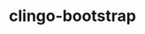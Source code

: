 ---
title: "clingo-bootstrap"
layout: cache
categories: [package, develop-2025-04-06]
meta: {"compilers": ["apple-clang@16.0.0", "gcc@13.2.0"], "num_specs": 28, "num_specs_by_stack": {"bootstrap-aarch64-darwin": 12, "bootstrap-x86_64-linux-gnu": 16, "root": 28}, "oss": ["sequoia", "ubuntu24.04"], "platforms": ["darwin", "linux"], "stacks": ["bootstrap-aarch64-darwin", "bootstrap-x86_64-linux-gnu", "root"], "targets": ["aarch64", "x86_64_v3"], "versions": ["5.7.1", "spack"]}
spec_details: [{"compiler": "apple-clang@16.0.0", "hash": "4iblcmyo6bd66hosfrleydvwm7ujbfee", "os": "sequoia", "platform": "darwin", "size": "-", "stacks": ["bootstrap-aarch64-darwin", "root"], "target": "aarch64", "variants": ["build_system=cmake", "build_type=Release", "~docs", "generator=make", "+ipo", "+optimized", "+python"], "versions": ["spack"]}, {"compiler": "apple-clang@16.0.0", "hash": "4lsjoabf2bbhyt3zu3n7gatajw2z5k7s", "os": "sequoia", "platform": "darwin", "size": "-", "stacks": ["bootstrap-aarch64-darwin", "root"], "target": "aarch64", "variants": ["build_system=cmake", "build_type=Release", "~docs", "generator=make", "+ipo", "+optimized", "+python"], "versions": ["5.7.1"]}, {"compiler": "apple-clang@16.0.0", "hash": "5tqtpcjtze37rd3k2g2f2clux2kcirmp", "os": "sequoia", "platform": "darwin", "size": "-", "stacks": ["bootstrap-aarch64-darwin", "root"], "target": "aarch64", "variants": ["build_system=cmake", "build_type=Release", "~docs", "generator=make", "+ipo", "+optimized", "+python"], "versions": ["5.7.1"]}, {"compiler": "apple-clang@16.0.0", "hash": "7tz2xpebgl74gflbr6j4h23iz23ebuuz", "os": "sequoia", "platform": "darwin", "size": "-", "stacks": ["bootstrap-aarch64-darwin", "root"], "target": "aarch64", "variants": ["build_system=cmake", "build_type=Release", "~docs", "generator=make", "+ipo", "+optimized", "+python"], "versions": ["spack"]}, {"compiler": "apple-clang@16.0.0", "hash": "ads7y5ydjwzcsomz4ewuk53j7qeqiyex", "os": "sequoia", "platform": "darwin", "size": "-", "stacks": ["bootstrap-aarch64-darwin", "root"], "target": "aarch64", "variants": ["build_system=cmake", "build_type=Release", "~docs", "generator=make", "+ipo", "+optimized", "+python"], "versions": ["spack"]}, {"compiler": "gcc@13.2.0", "hash": "da54h7pbsixvp7s2jr5wkzkmddsqrtu7", "os": "ubuntu24.04", "platform": "linux", "size": "-", "stacks": ["bootstrap-x86_64-linux-gnu", "root"], "target": "x86_64_v3", "variants": ["build_system=cmake", "build_type=Release", "~docs", "generator=make", "+ipo", "+optimized", "patches:=bebb819,ec99431", "+python", "+static_libstdcpp"], "versions": ["spack"]}, {"compiler": "gcc@13.2.0", "hash": "edtigtwl6n7ajemgusxoooa2gbnaj2ul", "os": "ubuntu24.04", "platform": "linux", "size": "-", "stacks": ["bootstrap-x86_64-linux-gnu", "root"], "target": "x86_64_v3", "variants": ["build_system=cmake", "build_type=Release", "~docs", "generator=make", "+ipo", "+optimized", "patches:=bc4a52e", "+python", "+static_libstdcpp"], "versions": ["5.7.1"]}, {"compiler": "gcc@13.2.0", "hash": "eoaiwwvm6b6w5yqf2567ii6v7xgghitx", "os": "ubuntu24.04", "platform": "linux", "size": "-", "stacks": ["bootstrap-x86_64-linux-gnu", "root"], "target": "x86_64_v3", "variants": ["build_system=cmake", "build_type=Release", "~docs", "generator=make", "+ipo", "+optimized", "patches:=bebb819,ec99431", "+python", "+static_libstdcpp"], "versions": ["spack"]}, {"compiler": "gcc@13.2.0", "hash": "fhfhk5bewspfuwnbrdqcp67zpebc4lis", "os": "ubuntu24.04", "platform": "linux", "size": "-", "stacks": ["bootstrap-x86_64-linux-gnu", "root"], "target": "x86_64_v3", "variants": ["build_system=cmake", "build_type=Release", "~docs", "generator=make", "+ipo", "+optimized", "patches:=bebb819,ec99431", "+python", "+static_libstdcpp"], "versions": ["spack"]}, {"compiler": "gcc@13.2.0", "hash": "g3a6hw4qberj47s6fo5vgohkoumuzypy", "os": "ubuntu24.04", "platform": "linux", "size": "-", "stacks": ["bootstrap-x86_64-linux-gnu", "root"], "target": "x86_64_v3", "variants": ["build_system=cmake", "build_type=Release", "~docs", "generator=make", "+ipo", "+optimized", "patches:=bebb819,ec99431", "+python", "+static_libstdcpp"], "versions": ["spack"]}, {"compiler": "gcc@13.2.0", "hash": "hhtmtne7rxojw45ksiyufctf2viomm67", "os": "ubuntu24.04", "platform": "linux", "size": "-", "stacks": ["bootstrap-x86_64-linux-gnu", "root"], "target": "x86_64_v3", "variants": ["build_system=cmake", "build_type=Release", "~docs", "generator=make", "+ipo", "+optimized", "patches:=bc4a52e", "+python", "+static_libstdcpp"], "versions": ["5.7.1"]}, {"compiler": "apple-clang@16.0.0", "hash": "iucnynezxfzodxza77nmmtmjqdnrhd76", "os": "sequoia", "platform": "darwin", "size": "-", "stacks": ["bootstrap-aarch64-darwin", "root"], "target": "aarch64", "variants": ["build_system=cmake", "build_type=Release", "~docs", "generator=make", "+ipo", "+optimized", "+python"], "versions": ["spack"]}, {"compiler": "gcc@13.2.0", "hash": "jfwy7ydatktd4tajyptuegnnotry7vcf", "os": "ubuntu24.04", "platform": "linux", "size": "-", "stacks": ["bootstrap-x86_64-linux-gnu", "root"], "target": "x86_64_v3", "variants": ["build_system=cmake", "build_type=Release", "~docs", "generator=make", "+ipo", "+optimized", "patches:=bebb819,ec99431", "+python", "+static_libstdcpp"], "versions": ["spack"]}, {"compiler": "apple-clang@16.0.0", "hash": "juouor3ga7nl42vsx5qeuzgqpdqbk44q", "os": "sequoia", "platform": "darwin", "size": "-", "stacks": ["bootstrap-aarch64-darwin", "root"], "target": "aarch64", "variants": ["build_system=cmake", "build_type=Release", "~docs", "generator=make", "+ipo", "+optimized", "+python"], "versions": ["spack"]}, {"compiler": "apple-clang@16.0.0", "hash": "k244pwvretdvwr2qnbhx2mu4glnjft7m", "os": "sequoia", "platform": "darwin", "size": "-", "stacks": ["bootstrap-aarch64-darwin", "root"], "target": "aarch64", "variants": ["build_system=cmake", "build_type=Release", "~docs", "generator=make", "+ipo", "+optimized", "+python"], "versions": ["spack"]}, {"compiler": "apple-clang@16.0.0", "hash": "kjgrhddccgpl4tsilqp6tb6webkxpbfj", "os": "sequoia", "platform": "darwin", "size": "-", "stacks": ["bootstrap-aarch64-darwin", "root"], "target": "aarch64", "variants": ["build_system=cmake", "build_type=Release", "~docs", "generator=make", "+ipo", "+optimized", "+python"], "versions": ["5.7.1"]}, {"compiler": "apple-clang@16.0.0", "hash": "lh5t7whhznmg43rxyswik5e6dfq5pvw5", "os": "sequoia", "platform": "darwin", "size": "-", "stacks": ["bootstrap-aarch64-darwin", "root"], "target": "aarch64", "variants": ["build_system=cmake", "build_type=Release", "~docs", "generator=make", "+ipo", "+optimized", "+python"], "versions": ["5.7.1"]}, {"compiler": "gcc@13.2.0", "hash": "ovaativf3uc3unjy56lgphaa2rznzmte", "os": "ubuntu24.04", "platform": "linux", "size": "-", "stacks": ["bootstrap-x86_64-linux-gnu", "root"], "target": "x86_64_v3", "variants": ["build_system=cmake", "build_type=Release", "~docs", "generator=make", "+ipo", "+optimized", "patches:=bc4a52e", "+python", "+static_libstdcpp"], "versions": ["5.7.1"]}, {"compiler": "gcc@13.2.0", "hash": "ox7bn6n7jq522nhnbjlx7rb6opk2ykhi", "os": "ubuntu24.04", "platform": "linux", "size": "-", "stacks": ["bootstrap-x86_64-linux-gnu", "root"], "target": "x86_64_v3", "variants": ["build_system=cmake", "build_type=Release", "~docs", "generator=make", "+ipo", "+optimized", "patches:=bc4a52e", "+python", "+static_libstdcpp"], "versions": ["5.7.1"]}, {"compiler": "gcc@13.2.0", "hash": "pqkrwsclhim7fzgnpq3hglovn2qxkt77", "os": "ubuntu24.04", "platform": "linux", "size": "-", "stacks": ["bootstrap-x86_64-linux-gnu", "root"], "target": "x86_64_v3", "variants": ["build_system=cmake", "build_type=Release", "~docs", "generator=make", "+ipo", "+optimized", "patches:=bc4a52e", "+python", "+static_libstdcpp"], "versions": ["5.7.1"]}, {"compiler": "gcc@13.2.0", "hash": "qkp5mh5jb3vazo6jpd6ada3ms2blsxkf", "os": "ubuntu24.04", "platform": "linux", "size": "-", "stacks": ["bootstrap-x86_64-linux-gnu", "root"], "target": "x86_64_v3", "variants": ["build_system=cmake", "build_type=Release", "~docs", "generator=make", "+ipo", "+optimized", "patches:=bebb819,ec99431", "+python", "+static_libstdcpp"], "versions": ["spack"]}, {"compiler": "gcc@13.2.0", "hash": "s5u4pex72c3if2c2cylclmosuuh2msim", "os": "ubuntu24.04", "platform": "linux", "size": "-", "stacks": ["bootstrap-x86_64-linux-gnu", "root"], "target": "x86_64_v3", "variants": ["build_system=cmake", "build_type=Release", "~docs", "generator=make", "+ipo", "+optimized", "patches:=bebb819,ec99431", "+python", "+static_libstdcpp"], "versions": ["spack"]}, {"compiler": "gcc@13.2.0", "hash": "s7mbjrwpapn6r2iwsvk43g3wnxjsbwef", "os": "ubuntu24.04", "platform": "linux", "size": "-", "stacks": ["bootstrap-x86_64-linux-gnu", "root"], "target": "x86_64_v3", "variants": ["build_system=cmake", "build_type=Release", "~docs", "generator=make", "+ipo", "+optimized", "patches:=bc4a52e", "+python", "+static_libstdcpp"], "versions": ["5.7.1"]}, {"compiler": "apple-clang@16.0.0", "hash": "twctceoa5zoy64orvnbcnkcfbx2jazxf", "os": "sequoia", "platform": "darwin", "size": "-", "stacks": ["bootstrap-aarch64-darwin", "root"], "target": "aarch64", "variants": ["build_system=cmake", "build_type=Release", "~docs", "generator=make", "+ipo", "+optimized", "+python"], "versions": ["5.7.1"]}, {"compiler": "gcc@13.2.0", "hash": "txbqfouku6tyviutlawim3eewrbu3rk3", "os": "ubuntu24.04", "platform": "linux", "size": "-", "stacks": ["bootstrap-x86_64-linux-gnu", "root"], "target": "x86_64_v3", "variants": ["build_system=cmake", "build_type=Release", "~docs", "generator=make", "+ipo", "+optimized", "patches:=bebb819,ec99431", "+python", "+static_libstdcpp"], "versions": ["spack"]}, {"compiler": "gcc@13.2.0", "hash": "u2nnhn2ruepb7ea7vs6zq2allszbrr3p", "os": "ubuntu24.04", "platform": "linux", "size": "-", "stacks": ["bootstrap-x86_64-linux-gnu", "root"], "target": "x86_64_v3", "variants": ["build_system=cmake", "build_type=Release", "~docs", "generator=make", "+ipo", "+optimized", "patches:=bc4a52e", "+python", "+static_libstdcpp"], "versions": ["5.7.1"]}, {"compiler": "apple-clang@16.0.0", "hash": "ums76duf2kt7mfbgwl7kgdskvsnhlrm7", "os": "sequoia", "platform": "darwin", "size": "-", "stacks": ["bootstrap-aarch64-darwin", "root"], "target": "aarch64", "variants": ["build_system=cmake", "build_type=Release", "~docs", "generator=make", "+ipo", "+optimized", "+python"], "versions": ["5.7.1"]}, {"compiler": "gcc@13.2.0", "hash": "vzr2eotynp5hyh4uabc5lhpywjpr6z36", "os": "ubuntu24.04", "platform": "linux", "size": "-", "stacks": ["bootstrap-x86_64-linux-gnu", "root"], "target": "x86_64_v3", "variants": ["build_system=cmake", "build_type=Release", "~docs", "generator=make", "+ipo", "+optimized", "patches:=bc4a52e", "+python", "+static_libstdcpp"], "versions": ["5.7.1"]}]
---